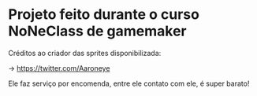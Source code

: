 # Projeto feito durante o curso NoNeClass de gamemaker

Créditos ao criador das sprites disponibilizada:

-> https://twitter.com/Aaroneye

Ele faz serviço por encomenda, entre ele contato com ele, é super barato!
